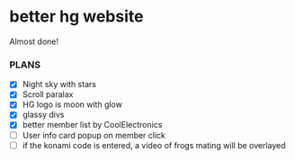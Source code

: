 # better hg website
Almost done!


### PLANS

- [X] Night sky with stars
- [X] Scroll paralax
- [X] HG logo is moon with glow
- [X] glassy divs
- [X] better member list by CoolElectronics
- [ ] User info card popup on member click
- [ ] if the konami code is entered, a video of frogs mating will be overlayed
